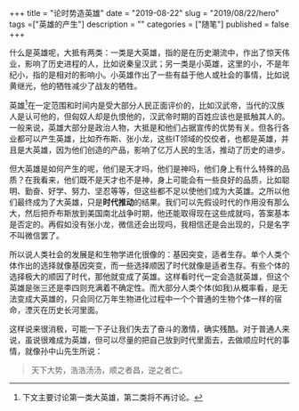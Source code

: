 +++
title = "论时势造英雄"
date = "2019-08-22"
slug = "2019/08/22/hero"
tags =["英雄的产生"]
description = ""
categories = ["随笔"]
published = false
+++

什么是英雄呢，大抵有两类：一类是大英雄，指的是在历史潮流中，作出了惊天伟业，影响了历史进程的人，比如说秦皇汉武；另一类是小英雄，这里的小，不是年纪小，指的是相对的影响小。小英雄作出了一些有益于他人或社会的事情，比如说黄继光，他的牺牲减少了战友的牺牲。

英雄[^1]在一定范围和时间内是受大部分人民正面评价的，比如汉武帝，当代的汉族人是认可他的，但匈奴人却是仇恨他的，汉武帝时期的百姓应该也是抵触其人的。一般来说，英雄大部分是政治人物，大抵是和他们占据宣传的优势有关。但各行各业都可以产生英雄，比如乔布斯、张小龙，这些IT领域的佼佼者，也都是英雄，并且是大英雄，因为他们创造的产品，影响了亿万人民的生活，推动了历史的进步。

但大英雄是如何产生的呢，他们是天才吗，他们是神吗，他们身上有什么特殊的品质？在我看来，他们既不是天才也不是神，身上可能会有一些良好的品质，比如聪明、勤奋、好学、努力、坚忍等等，但这些都不足以使他们成为大英雄。之所以他们最终成为了大英雄，只是**时代推动**的结果。我们可以先假设时代的作用没有那么大，然后把乔布斯放到美国南北战争时期，他还能取得现在这些成就吗，答案基本是否定的。再假如没有张小龙，微信还会出现吗，我相信还是会出现的，只是名字不叫微信罢了。

所以说人类社会的发展是和生物学进化很像的：基因突变，适者生存。单个人类个体作出的选择就像基因突变，而一些选择顺因了时代就像是适者生存。有些个体的选择极大的顺因了时代，那他就变成了英雄。这样看时代一定会造就英雄，但这个英雄是张三还是李四则充满着不确定性。而大部分人类个体(如我)从概率看，是无法变成大英雄的，只会同亿万年生物进化过程中一个个普通的生物个体一样的宿命，湮灭在历史长河里面。

这样说来很消极，可能一下子让我们失去了奋斗的激情，确实残酷。对于普通人来说，虽说很难成为英雄，但可以尽量的把自己放到时代里面去，去做顺应时代的事情，就像孙中山先生所说：

> 天下大势，浩浩汤汤，顺之者昌，逆之者亡。

[^1]: 下文主要讨论第一类大英雄，第二类将不再讨论。
